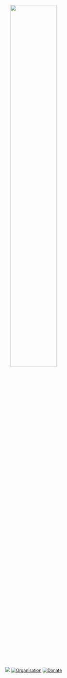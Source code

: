 <div align="center">
        <a href="https://github.com/Leah-UK"><img width="55%" src="https://github-readme-stats.vercel.app/api?username=leah-uk&show_icons=true&theme=react&hide_border=true"/></a>
        
  <p><a href="https://discord.gg/overextended"><img src="https://img.shields.io/discord/813030955598086174?style=for-the-badge&logo=discord&labelColor=7289da&logoColor=white&color=2c2f33&label=Discord"/></a>
          <a href="https://github.com/Bixbi-FiveM"><img alt="Organisation" src="https://avatars.githubusercontent.com/u/105221477?s=40&v=4" /></a>
          <a href="https://ko-fi.com/bixbi">
    <img alt="Donate" src="https://img.shields.io/badge/kofi-2BB3EE?logo=kofi&logoColor=white&style=for-the-badge" /></a>
  </p>
</div>
